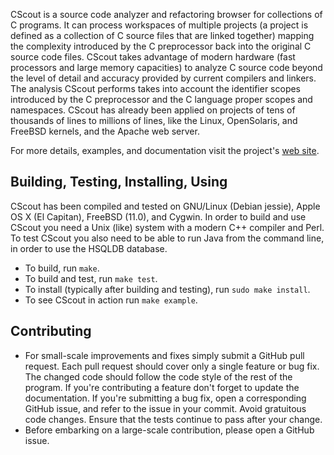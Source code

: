 CScout is a source code analyzer and refactoring browser for collections
of C programs.  It can process workspaces of multiple projects (a project
is defined as a collection of C source files that are linked together)
mapping the complexity introduced by the C preprocessor back into
the original C source code files.  CScout takes advantage of modern
hardware (fast processors and large memory capacities) to analyze
C source code beyond the level of detail and accuracy provided
by  current compilers and linkers.  The analysis CScout performs takes
into account the identifier scopes introduced by the C preprocessor and
the C language proper scopes and namespaces.  CScout has already been
applied on projects of tens of thousands of lines to millions of lines,
like the Linux, OpenSolaris, and FreeBSD kernels, and the Apache web
server.

For more details, examples, and documentation visit the project's
[web site](http://www.spinellis.gr/cscout).

## Building, Testing, Installing, Using
CScout has been compiled and tested on GNU/Linux (Debian jessie),
Apple OS X (El Capitan), FreeBSD (11.0), and Cygwin. In order to
build and use CScout you need a Unix (like) system
with a modern C++ compiler and Perl.
To test CScout you also need to be able to run Java from the command line,
in order to use the HSQLDB database.

* To build, run `make`.
* To build and test, run `make test`.
* To install (typically after building and testing), run `sudo make install`.
* To see CScout in action run `make example`.

## Contributing
* For small-scale improvements and fixes simply submit a GitHub pull request.
Each pull request should cover only a single feature or bug fix.
The changed code should follow the code style of the rest of the program.
If you're contributing a feature don't forget to update the documentation.
If you're submitting a bug fix, open a corresponding GitHub issue,
and refer to the issue in your commit.
Avoid gratuitous code changes.
Ensure that the tests continue to pass after your change.
* Before embarking on a large-scale contribution, please open a GitHub issue.
